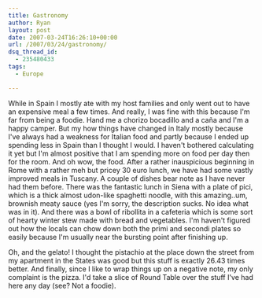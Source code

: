 ```yaml
---
title: Gastronomy
author: Ryan
layout: post
date: 2007-03-24T16:26:10+00:00
url: /2007/03/24/gastronomy/
dsq_thread_id:
  - 235480433
tags:
  - Europe

---
```

While in Spain I mostly ate with my host families and only went out to have an
expensive meal a few times. And really, I was fine with this because I'm far
from being a foodie. Hand me a chorizo bocadillo and a caña and I'm a happy
camper. But my how things have changed in Italy mostly because I've always had
a weakness for Italian food and partly because I ended up spending less in
Spain than I thought I would. I haven't bothered calculating it yet but I'm
almost positive that I am spending more on food per day then for the room. And
oh wow, the food. After a rather inauspicious beginning in Rome with a rather
meh but pricey 30 euro lunch, we have had some vastly improved meals in
Tuscany. A couple of dishes bear note as I have never had them before. There
was the fantastic lunch in Siena with a plate of pici, which is a thick almost
udon-like spaghetti noodle, with this amazing..um, brownish meaty sauce (yes
I'm sorry, the description sucks. No idea what was in it). And there was a bowl
of ribollita in a cafeteria which is some sort of hearty winter stew made with
bread and vegetables. I'm haven't figured out how the locals can chow down both
the primi and secondi plates so easily because I'm usually near the bursting
point after finishing up.

Oh, and the gelato! I thought the pistachio at the place down the street from
my apartment in the States was good but this stuff is exactly 26.43 times
better. And finally, since I like to wrap things up on a negative note, my only
complaint is the pizza. I'd take a slice of Round Table over the stuff I've had
here any day (see? Not a foodie).